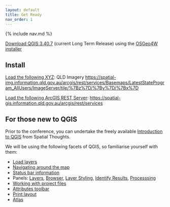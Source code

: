 ```yaml
---
layout: default
title: Get Ready
nav_order: 1
---
```


{% include nav.md %}

[Download QGIS 3.40.7](https://qgis.org/download/) (current Long Term Release) using the [OSGeo4W installer](https://qgis.org/resources/installation-guide/#online-osgeo4w-installer)

## Install
[Load the following XYZ](https://docs.qgis.org/3.40/en/docs/user_manual/managing_data_source/opening_data.html#using-xyz-tile-services): QLD Imagery https://spatial-img.information.qld.gov.au/arcgis/rest/services/Basemaps/LatestStateProgram_AllUsers/ImageServer/tile/%7Bz%7D/%7By%7D/%7Bx%7D

[Load the following ArcGIS REST Server](https://docs.qgis.org/3.40/en/docs/user_manual/managing_data_source/opening_data.html#using-arcgis-rest-servers): https://spatial-gis.information.qld.gov.au/arcgis/rest/services

## For those new to QGIS
Prior to the conference, you can undertake the freely available [Introduction to QGIS](https://courses.spatialthoughts.com/introduction-to-qgis.html) from Spatial Thoughts.

We will be using the following facets of QGIS, so familiarise yourself with them: 
- [Load layers](https://docs.qgis.org/3.40/en/docs/user_manual/managing_data_source/opening_data.html#loading-a-layer-from-a-file0)
- [Navigating around the map](https://docs.qgis.org/3.40/en/docs/user_manual/introduction/qgis_gui.html#view)
- [Status bar information](https://docs.qgis.org/3.40/en/docs/user_manual/introduction/qgis_gui.html#status-bar)
- Panels: [Layers](https://docs.qgis.org/3.40/en/docs/user_manual/introduction/general_tools.html#label-legend), [Browser](https://docs.qgis.org/3.40/en/docs/user_manual/introduction/browser.html), [Layer Styling](https://docs.qgis.org/3.40/en/docs/user_manual/introduction/general_tools.html#layer-styling-panel), [Identify Results](https://docs.qgis.org/3.40/en/docs/user_manual/introduction/general_tools.html#identify), [Processsing](https://docs.qgis.org/3.40/en/docs/user_manual/processing/toolbox.html#processing-toolbox0)
- [Working with project files](https://docs.qgis.org/3.40/en/docs/user_manual/introduction/project_files.html)
- [Attributes toolbar](https://docs.qgis.org/3.40/en/docs/user_manual/working_with_vector/attribute_table.html#introducing-the-attribute-table-interface)
- [Print layout](https://docs.qgis.org/3.40/en/docs/user_manual/print_composer/overview_composer.html)
- [Atlas](https://docs.qgis.org/3.40/en/docs/user_manual/print_composer/overview_composer.html#atlas-menu)

